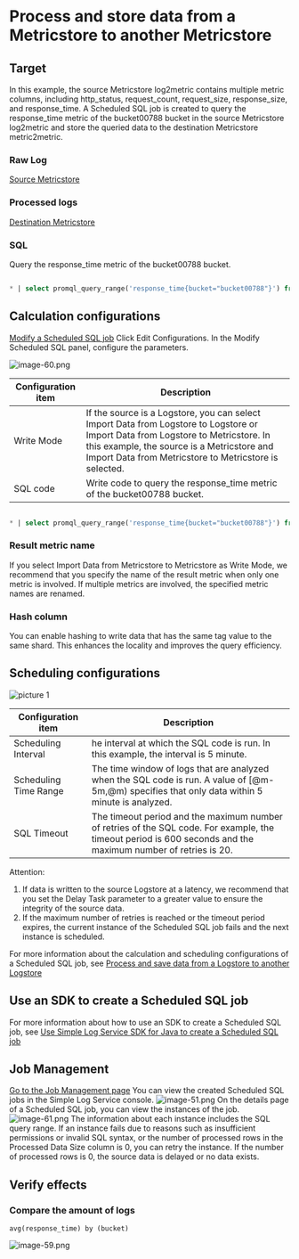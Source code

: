 #  Process and store data from a Metricstore to another Metricstore
## Target
In this example, the source Metricstore log2metric contains multiple metric columns, including http_status, request_count, request_size, response_size, and response_time. A Scheduled SQL job is created to query the response_time metric of the bucket00788 bucket in the source Metricstore log2metric and store the queried data to the destination Metricstore metric2metric.

### Raw Log  
[Source Metricstore](https://sls.aliyun.com/doc/playground/demo.html?dest=/lognext/project/scheduled-sql-demo/metric/log2metric_metricstore)
<!-- ![image.png](/img/src/scheduledsql/metric2metric/9d85c3bd3d21c688b03d8db27a9c4b44d7fe81f7c9502d44ddb88c4a344234be.png) -->

### Processed logs 
[Destination Metricstore](https://sls.aliyun.com/doc/playground/demo.html?dest=/lognext/project/scheduled-sql-demo/metric/metirc2metric)
<!-- ![image.png](/img/src/scheduledsql/metric2metric/a6625915b5b8a4b43a821b7cb190cb8dfda373143ff0c7f9130d9b9c14eb4917.png) -->

### SQL
Query the response_time metric of the bucket00788 bucket.
```sql

* | select promql_query_range('response_time{bucket="bucket00788"}') from metrics limit 1000
```
## Calculation configurations 
[Modify a Scheduled SQL job](https://sls.aliyun.com/doc/playground/demo.html?dest=/lognext/project/scheduled-sql-demo/scheduledsql/sql-1690515709-728271)
 Click Edit Configurations. In the Modify Scheduled SQL panel, configure the parameters.
<!-- ![image.png](/img/src/scheduledsql/metric2metric/89407a9066246ad04ce56845b5ea7027e22adc989f93876ea73f7c4828334b62.png) -->

![image-60.png](/img/src/scheduledsql/metric2metric/42531ce5f7844f388927c75967d0ab81d0591143e94933f625a9ca570281d0bb.png)

| Configuration item  | Description |
| --- | --- |
| Write Mode | If the source is a Logstore, you can select Import Data from Logstore to Logstore or Import Data from Logstore to Metricstore. In this example, the source is a Metricstore and Import Data from Metricstore to Metricstore is selected. |
| SQL code | Write code to query the response_time metric of the bucket00788 bucket. |

```sql

* | select promql_query_range('response_time{bucket="bucket00788"}') from metrics limit 1000
```
### Result metric name
If you select Import Data from Metricstore to Metricstore as Write Mode, we recommend that you specify the name of the result metric when only one metric is involved. If multiple metrics are involved, the specified metric names are renamed.

### Hash column
You can enable hashing to write data that has the same tag value to the same shard. This enhances the locality and improves the query efficiency.

## Scheduling configurations
![picture 1](/img/src/scheduledsql/metric2metric/d6d973c2dfdf672f8909a56888a55e11d13e7767de511029e0fa50a111ae436b.png)

| Configuration item  | Description |
| --- | --- |
| Scheduling Interval | he interval at which the SQL code is run. In this example, the interval is 5 minute.  |
| Scheduling Time Range | The time window of logs that are analyzed when the SQL code is run. A value of [@m-5m,@m) specifies that only data within 5 minute is analyzed.|
| SQL Timeout | The timeout period and the maximum number of retries of the SQL code. For example, the timeout period is 600 seconds and the maximum number of retries is 20. |


Attention:

1. If data is written to the source Logstore at a latency, we recommend that you set the Delay Task parameter to a greater value to ensure the integrity of the source data.
2. If the maximum number of retries is reached or the timeout period expires, the current instance of the Scheduled SQL job fails and the next instance is scheduled.

For more information about the calculation and scheduling configurations of a Scheduled SQL job, see [Process and save data from a Logstore to another Logstore](https://help.aliyun.com/zh/sls/user-guide/process-and-save-data-from-a-logstore-to-another-logstore?spm=a2c4g.11186623.0.0.2c263cb3fUoe0I) 

## Use an SDK to create a Scheduled SQL job
For more information about how to use an SDK to create a Scheduled SQL job, see [Use Simple Log Service SDK for Java to create a Scheduled SQL job](https://help.aliyun.com/zh/sls/developer-reference/use-log-service-sdk-for-java-to-create-a-scheduled-sql-task?spm=a2c4g.11186623.0.0.23883cb3qpNgsY#task-2218965)  
## Job Management
[Go to the Job Management page](https://sls.aliyun.com/doc/playground/demo.html?dest=/lognext/project/scheduled-sql-demo/scheduledsql/sql-1690515709-728271)
You can view the created Scheduled SQL jobs in the Simple Log Service console.
![image-51.png](/img/src/scheduledsql/metric2metric/afe3c96717b14b387b7a857f297eae08636c2e6d0ef9c9dc206b1080ea82ba8f.png)
On the details page of a Scheduled SQL job, you can view the instances of the job.
![image-61.png](/img/src/scheduledsql/metric2metric/58032d3b03fdc7e77d873a27564b6ca7b616985a340ba536e6667d886dd2bb9f.png)
The information about each instance includes the SQL query range. If an instance fails due to reasons such as insufficient permissions or invalid SQL syntax, or the number of processed rows in the Processed Data Size column is 0, you can retry the instance. If the number of processed rows is 0, the source data is delayed or no data exists.
## Verify effects
### Compare the amount of logs
```
avg(response_time) by (bucket)
```

![image-59.png](/img/src/scheduledsql/metric2metric/8d050d6df98a9828391fb14f5aeb5b69d86d175e6a1983a742d306b638f01f7c.png)

